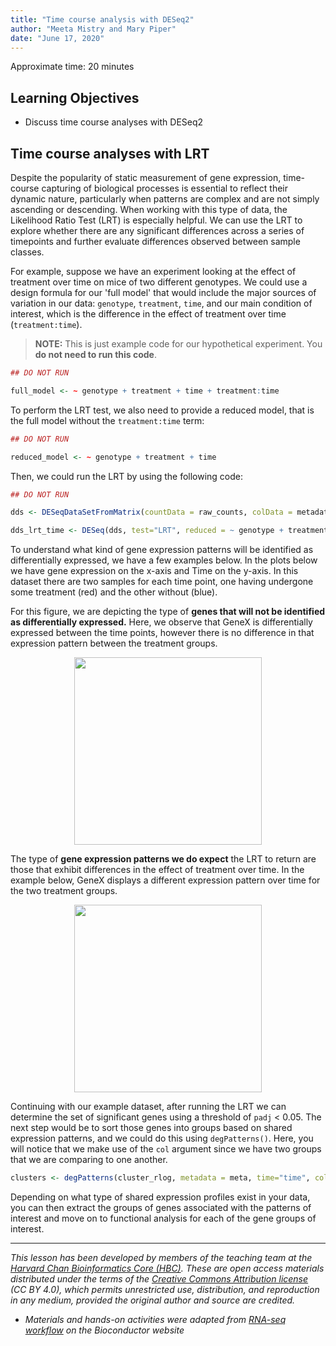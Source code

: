 ```yaml
---
title: "Time course analysis with DESeq2"
author: "Meeta Mistry and Mary Piper"
date: "June 17, 2020"
---
```


Approximate time: 20 minutes

## Learning Objectives 

* Discuss time course analyses with DESeq2

## Time course analyses with LRT

Despite the popularity of static measurement of gene expression, time-course capturing of biological processes is essential to reflect their dynamic nature, particularly when patterns are complex and are not simply ascending or descending. When working with this type of data, the Likelihood Ratio Test (LRT) is especially helpful. We can use the LRT to explore whether there are any significant differences across a series of timepoints and further evaluate differences observed between sample classes. 

For example, suppose we have an experiment looking at the effect of treatment over time on mice of two different genotypes. We could use a design formula for our 'full model' that would include the major sources of variation in our data: `genotype`, `treatment`, `time`, and our main condition of interest, which is the difference in the effect of treatment over time (`treatment:time`).

> **NOTE:** This is just example code for our hypothetical experiment. You **do not need to run this code**.

```r
## DO NOT RUN

full_model <- ~ genotype + treatment + time + treatment:time
```

To perform the LRT test, we also need to provide a reduced model, that is the full model without the `treatment:time` term:

```r
## DO NOT RUN

reduced_model <- ~ genotype + treatment + time
```

Then, we could run the LRT by using the following code:

```r
## DO NOT RUN

dds <- DESeqDataSetFromMatrix(countData = raw_counts, colData = metadata, design = ~ genotype + treatment + time + treatment:time)

dds_lrt_time <- DESeq(dds, test="LRT", reduced = ~ genotype + treatment + time)
```
To understand what kind of gene expression patterns will be identified as differentially expressed, we have a few examples below.  In the plots below we have gene expression on the x-axis and Time on the y-axis. In this dataset there are two samples for each time point, one having undergone some treatment (red) and the other without (blue). 

For this figure, we are depicting the type of **genes that will not be identified as differentially expressed.** Here, we observe that GeneX is differentially expressed between the time points, however there is no difference in that expression pattern between the treatment groups.

<p align="center">
<img src="../img/lrt_time_nodiff.png" width="300">
</p>

The type of **gene expression patterns we do expect** the LRT to return are those that exhibit differences in the effect of treatment over time. In the example below, GeneX displays a different expression pattern over time for the two treatment groups.

<p align="center">
<img src="../img/lrt_time_yesdiff.png" width="300">
</p>

Continuing with our example dataset, after running the LRT we can determine the set of significant genes using a threshold of `padj` < 0.05. The next step would be to sort those genes into groups based on shared expression patterns, and we could do this using `degPatterns()`. Here, you will notice that we make use of the `col` argument since we have two groups that we are comparing to one another.

```r
clusters <- degPatterns(cluster_rlog, metadata = meta, time="time", col="treatment")
```

Depending on what type of shared expression profiles exist in your data, you can then extract the groups of genes associated with the patterns of interest and move on to functional analysis for each of the gene groups of interest.


---
*This lesson has been developed by members of the teaching team at the [Harvard Chan Bioinformatics Core (HBC)](http://bioinformatics.sph.harvard.edu/). These are open access materials distributed under the terms of the [Creative Commons Attribution license](https://creativecommons.org/licenses/by/4.0/) (CC BY 4.0), which permits unrestricted use, distribution, and reproduction in any medium, provided the original author and source are credited.*

* *Materials and hands-on activities were adapted from [RNA-seq workflow](http://www.bioconductor.org/help/workflows/rnaseqGene/#de) on the Bioconductor website*
